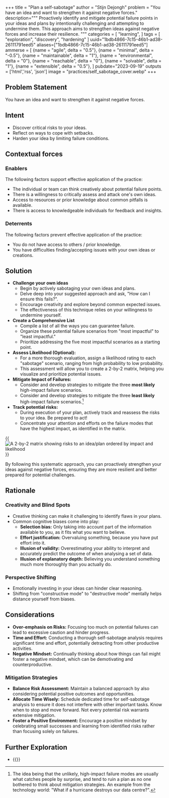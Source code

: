 +++
title = "Plan a self-sabotage"
author = "Stijn Dejongh"
problem = "You have an idea and want to strengthen it against negative forces."
description="""
Proactively identify and mitigate potential failure points in your ideas and plans by intentionally challenging and attempting to 
undermine them. This approach aims to strengthen ideas against negative forces and increase their resilience.
"""
categories = [
    "learning",
]
tags = [
    "exploration", "discovery", "hardening"
]
uuid="1bdb4866-7c15-46b1-ad38-26111791eed5"
aliases=["1bdb4866-7c15-46b1-ad38-26111791eed5"]
ammerse = [
  {name = "agile", delta = "0.5"},
  {name = "minimal", delta = "-0.5"},
  {name = "maintainable", delta = "1"},
  {name = "environmental", delta = "0"},
  {name = "reachable", delta = "0"},
  {name = "solvable", delta = "1"},
  {name = "extensible", delta = "0.5"},
]
pubdate="2023-09-19"
outputs = ['html','rss', 'json']
image = "practices/self_sabotage_cover.webp"
+++

## Problem Statement

You have an idea and want to strengthen it against negative forces.

## Intent

* Discover critical risks to your ideas.
* Reflect on ways to cope with setbacks.
* Harden your idea by limiting failure conditions.

## Contextual forces

### Enablers
The following factors support effective application of the practice:

* The individual or team can think creatively about potential failure points.
* There is a willingness to critically assess and attack one's own ideas.
* Access to resources or prior knowledge about common pitfalls is available.
* There is access to knowledgeable individuals for feedback and insights.

### Deterrents
The following factors prevent effective application of the practice:

* You do not have access to others / prior knowledge.
* You have difficulties finding/accepting issues with your own ideas or creations.

## Solution

* **Challenge your own ideas**
    * Begin by actively sabotaging your own ideas and plans.
    * Delve deep into your suggested approach and ask, "How can I ensure this fails?".
    * Encourage creativity and explore beyond common expected issues.
    * The effectiveness of this technique relies on your willingness to undermine yourself.
* **Create a Comprehensive List**
    * Compile a list of all the ways you can guarantee failure.
    * Organize these potential failure scenarios from "most impactful" to "least impactful."
    * Prioritize addressing the five most impactful scenarios as a starting point.
* **Assess Likelihood (Optional):**
    * For a more thorough evaluation, assign a likelihood rating to each "sabotage" scenario, ranging from high probability to low probability.
    * This assessment will allow you to create a 2-by-2 matrix, helping you visualize and prioritize potential issues.
* **Mitigate Impact of Failures:**
    * Consider and develop strategies to mitigate the three **most likely** high-impact failure scenarios.
    * Consider and develop strategies to mitigate the three **least likely** high-impact failure scenarios.[^1]
* **Track potential risks:**
    * During execution of your plan, actively track and reassess the risks to your idea. Be prepared to act!
    * Concentrate your attention and efforts on the failure modes that have the highest impact, as identified in the matrix.

{{<image src="/images/practices/sabotage.png" alt="A 2-by-2 matrix showing risks to an idea/plan ordered by impact and likelihood" >}}

By following this systematic approach, you can proactively strengthen your ideas against negative forces, ensuring they are more resilient and
better prepared for potential challenges.

## Rationale

### Creativity and Blind Spots

* Creative thinking can make it challenging to identify flaws in your plans.
* Common cognitive biases come into play:
    * **Selection bias:** Only taking into account part of the information available to you, as it fits what you want to believe.
    * **Effort justification:** Overvaluing something, because you have put effort into it.
    * **Illusion of validity:**  Overestimating your ability to interpret and accurately predict the outcome of when analysing a set of data.
    * **Illusion of explanatory depth:** Believing you understand something much more thoroughly than you actually do.

### Perspective Shifting

* Emotionally investing in your ideas can hinder clear reasoning.
* Shifting from "constructive mode" to "destructive mode" mentally helps distance yourself from biases.

## Considerations

* **Over-emphasis on Risks:** Focusing too much on potential failures can lead to excessive caution and hinder progress.
* **Time and Effort:** Conducting a thorough self-sabotage analysis requires significant time and effort, potentially detracting from other 
  productive activities.
* **Negative Mindset:** Continually thinking about how things can fail might foster a negative mindset, which can be demotivating and 
  counterproductive.

### Mitigation Strategies

* **Balance Risk Assessment:** Maintain a balanced approach by also considering potential positive outcomes and opportunities.
* **Allocate Time Wisely:** Schedule dedicated time for self-sabotage analysis to ensure it does not interfere with other important tasks. Know 
  when to stop and move forward. Not every potential risk warrants extensive mitigation.
* **Foster a Positive Environment:** Encourage a positive mindset by celebrating small successes and learning from identified risks rather than
  focusing solely on failures.

## Further Exploration

* {{<reference author="Brown, A."
  year="2015"
  title="Financial Risk Management For Dummies"
  publisher="For Dummies"
  isbn="9781119082187"
  link="https://www.goodreads.com/book/show/26518085-financial-risk-management-for-dummies" >}}

[^1]: The idea being that the unlikely, high-impact failure modes are usually what catches people by surprise, and tend to ruin a plan as no one
bothered to think about mitigation strategies. An example from the technology world: "What if a hurricane destroys our data centre?".